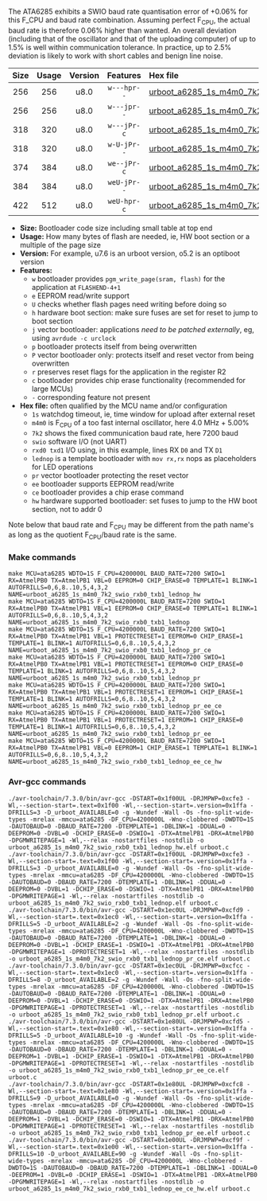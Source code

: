 The ATA6285 exhibits a SWIO baud rate quantisation error of +0.06% for this F_CPU and baud rate combination. Assuming perfect F<sub>CPU</sub>, the actual baud rate is therefore 0.06% higher than wanted. An overall deviation (including that of the oscillator and that of the uploading computer) of up to 1.5% is well within communication tolerance. In practice, up to 2.5% deviation is likely to work with short cables and benign line noise.

|Size|Usage|Version|Features|Hex file|
|:-:|:-:|:-:|:-:|:--|
|256|256|u8.0|`w---hpr--`|[urboot_a6285_1s_m4m0_7k2_swio_rxb0_txb1_lednop_hw.hex](https://raw.githubusercontent.com/stefanrueger/urboot.hex/main/mcus/ata6285/watchdog_1_s/internal_oscillator_m%2B5.00%25/%2B4m000000_hz/%2B%2B%2B7k2_baud/swio_rxb0_txb1/lednop/urboot_a6285_1s_m4m0_7k2_swio_rxb0_txb1_lednop_hw.hex)|
|256|256|u8.0|`w---jpr--`|[urboot_a6285_1s_m4m0_7k2_swio_rxb0_txb1_lednop.hex](https://raw.githubusercontent.com/stefanrueger/urboot.hex/main/mcus/ata6285/watchdog_1_s/internal_oscillator_m%2B5.00%25/%2B4m000000_hz/%2B%2B%2B7k2_baud/swio_rxb0_txb1/lednop/urboot_a6285_1s_m4m0_7k2_swio_rxb0_txb1_lednop.hex)|
|318|320|u8.0|`w---jPr-c`|[urboot_a6285_1s_m4m0_7k2_swio_rxb0_txb1_lednop_pr_ce.hex](https://raw.githubusercontent.com/stefanrueger/urboot.hex/main/mcus/ata6285/watchdog_1_s/internal_oscillator_m%2B5.00%25/%2B4m000000_hz/%2B%2B%2B7k2_baud/swio_rxb0_txb1/lednop/urboot_a6285_1s_m4m0_7k2_swio_rxb0_txb1_lednop_pr_ce.hex)|
|318|320|u8.0|`w-U-jPr--`|[urboot_a6285_1s_m4m0_7k2_swio_rxb0_txb1_lednop_pr.hex](https://raw.githubusercontent.com/stefanrueger/urboot.hex/main/mcus/ata6285/watchdog_1_s/internal_oscillator_m%2B5.00%25/%2B4m000000_hz/%2B%2B%2B7k2_baud/swio_rxb0_txb1/lednop/urboot_a6285_1s_m4m0_7k2_swio_rxb0_txb1_lednop_pr.hex)|
|374|384|u8.0|`we--jPr-c`|[urboot_a6285_1s_m4m0_7k2_swio_rxb0_txb1_lednop_pr_ee_ce.hex](https://raw.githubusercontent.com/stefanrueger/urboot.hex/main/mcus/ata6285/watchdog_1_s/internal_oscillator_m%2B5.00%25/%2B4m000000_hz/%2B%2B%2B7k2_baud/swio_rxb0_txb1/lednop/urboot_a6285_1s_m4m0_7k2_swio_rxb0_txb1_lednop_pr_ee_ce.hex)|
|384|384|u8.0|`weU-jPr--`|[urboot_a6285_1s_m4m0_7k2_swio_rxb0_txb1_lednop_pr_ee.hex](https://raw.githubusercontent.com/stefanrueger/urboot.hex/main/mcus/ata6285/watchdog_1_s/internal_oscillator_m%2B5.00%25/%2B4m000000_hz/%2B%2B%2B7k2_baud/swio_rxb0_txb1/lednop/urboot_a6285_1s_m4m0_7k2_swio_rxb0_txb1_lednop_pr_ee.hex)|
|422|512|u8.0|`weU-hpr-c`|[urboot_a6285_1s_m4m0_7k2_swio_rxb0_txb1_lednop_ee_ce_hw.hex](https://raw.githubusercontent.com/stefanrueger/urboot.hex/main/mcus/ata6285/watchdog_1_s/internal_oscillator_m%2B5.00%25/%2B4m000000_hz/%2B%2B%2B7k2_baud/swio_rxb0_txb1/lednop/urboot_a6285_1s_m4m0_7k2_swio_rxb0_txb1_lednop_ee_ce_hw.hex)|

- **Size:** Bootloader code size including small table at top end
- **Usage:** How many bytes of flash are needed, ie, HW boot section or a multiple of the page size
- **Version:** For example, u7.6 is an urboot version, o5.2 is an optiboot version
- **Features:**
  + `w` bootloader provides `pgm_write_page(sram, flash)` for the application at `FLASHEND-4+1`
  + `e` EEPROM read/write support
  + `U` checks whether flash pages need writing before doing so
  + `h` hardware boot section: make sure fuses are set for reset to jump to boot section
  + `j` vector bootloader: applications *need to be patched externally*, eg, using `avrdude -c urclock`
  + `p` bootloader protects itself from being overwritten
  + `P` vector bootloader only: protects itself and reset vector from being overwritten
  + `r` preserves reset flags for the application in the register R2
  + `c` bootloader provides chip erase functionality (recommended for large MCUs)
  + `-` corresponding feature not present
- **Hex file:** often qualified by the MCU name and/or configuration
  + `1s` watchdog timeout, ie, time window for upload after external reset
  + `m4m0` is F<sub>CPU</sub> of a too fast internal oscillator, here 4.0 MHz + 5.00%
  + `7k2` shows the fixed communication baud rate, here 7200 baud
  + `swio` software I/O (not UART)
  + `rxd0 txd1` I/O using, in this example, lines RX `D0` and TX `D1`
  + `lednop` is a template bootloader with `mov rx,rx` nops as placeholders for LED operations
  + `pr` vector bootloader protecting the reset vector
  + `ee` bootloader supports EEPROM read/write
  + `ce` bootloader provides a chip erase command
  + `hw` hardware supported bootloader: set fuses to jump to the HW boot section, not to addr 0


Note below that baud rate and F<sub>CPU</sub> may be different from the path name's as long as the quotient F<sub>CPU</sub>/baud rate is the same.

### Make commands
```
make MCU=ata6285 WDTO=1S F_CPU=4200000L BAUD_RATE=7200 SWIO=1 RX=AtmelPB0 TX=AtmelPB1 VBL=0 EEPROM=0 CHIP_ERASE=0 TEMPLATE=1 BLINK=1 AUTOFRILLS=0,6,8..10,5,4,3,2 NAME=urboot_a6285_1s_m4m0_7k2_swio_rxb0_txb1_lednop_hw
make MCU=ata6285 WDTO=1S F_CPU=4200000L BAUD_RATE=7200 SWIO=1 RX=AtmelPB0 TX=AtmelPB1 VBL=1 EEPROM=0 CHIP_ERASE=0 TEMPLATE=1 BLINK=1 AUTOFRILLS=0,6,8..10,5,4,3,2 NAME=urboot_a6285_1s_m4m0_7k2_swio_rxb0_txb1_lednop
make MCU=ata6285 WDTO=1S F_CPU=4200000L BAUD_RATE=7200 SWIO=1 RX=AtmelPB0 TX=AtmelPB1 VBL=1 PROTECTRESET=1 EEPROM=0 CHIP_ERASE=1 TEMPLATE=1 BLINK=1 AUTOFRILLS=0,6,8..10,5,4,3,2 NAME=urboot_a6285_1s_m4m0_7k2_swio_rxb0_txb1_lednop_pr_ce
make MCU=ata6285 WDTO=1S F_CPU=4200000L BAUD_RATE=7200 SWIO=1 RX=AtmelPB0 TX=AtmelPB1 VBL=1 PROTECTRESET=1 EEPROM=0 CHIP_ERASE=0 TEMPLATE=1 BLINK=1 AUTOFRILLS=0,6,8..10,5,4,3,2 NAME=urboot_a6285_1s_m4m0_7k2_swio_rxb0_txb1_lednop_pr
make MCU=ata6285 WDTO=1S F_CPU=4200000L BAUD_RATE=7200 SWIO=1 RX=AtmelPB0 TX=AtmelPB1 VBL=1 PROTECTRESET=1 EEPROM=1 CHIP_ERASE=1 TEMPLATE=1 BLINK=1 AUTOFRILLS=0,6,8..10,5,4,3,2 NAME=urboot_a6285_1s_m4m0_7k2_swio_rxb0_txb1_lednop_pr_ee_ce
make MCU=ata6285 WDTO=1S F_CPU=4200000L BAUD_RATE=7200 SWIO=1 RX=AtmelPB0 TX=AtmelPB1 VBL=1 PROTECTRESET=1 EEPROM=1 CHIP_ERASE=0 TEMPLATE=1 BLINK=1 AUTOFRILLS=0,6,8..10,5,4,3,2 NAME=urboot_a6285_1s_m4m0_7k2_swio_rxb0_txb1_lednop_pr_ee
make MCU=ata6285 WDTO=1S F_CPU=4200000L BAUD_RATE=7200 SWIO=1 RX=AtmelPB0 TX=AtmelPB1 VBL=0 EEPROM=1 CHIP_ERASE=1 TEMPLATE=1 BLINK=1 AUTOFRILLS=0,6,8..10,5,4,3,2 NAME=urboot_a6285_1s_m4m0_7k2_swio_rxb0_txb1_lednop_ee_ce_hw
```

### Avr-gcc commands
```
./avr-toolchain/7.3.0/bin/avr-gcc -DSTART=0x1f00UL -DRJMPWP=0xcfe3 -Wl,--section-start=.text=0x1f00 -Wl,--section-start=.version=0x1ffa -DFRILLS=3 -D_urboot_AVAILABLE=0 -g -Wundef -Wall -Os -fno-split-wide-types -mrelax -mmcu=ata6285 -DF_CPU=4200000L -Wno-clobbered -DWDTO=1S -DAUTOBAUD=0 -DBAUD_RATE=7200 -DTEMPLATE=1 -DBLINK=1 -DDUAL=0 -DEEPROM=0 -DVBL=0 -DCHIP_ERASE=0 -DSWIO=1 -DTX=AtmelPB1 -DRX=AtmelPB0 -DPGMWRITEPAGE=1 -Wl,--relax -nostartfiles -nostdlib -o urboot_a6285_1s_m4m0_7k2_swio_rxb0_txb1_lednop_hw.elf urboot.c
./avr-toolchain/7.3.0/bin/avr-gcc -DSTART=0x1f00UL -DRJMPWP=0xcfe3 -Wl,--section-start=.text=0x1f00 -Wl,--section-start=.version=0x1ffa -DFRILLS=3 -D_urboot_AVAILABLE=0 -g -Wundef -Wall -Os -fno-split-wide-types -mrelax -mmcu=ata6285 -DF_CPU=4200000L -Wno-clobbered -DWDTO=1S -DAUTOBAUD=0 -DBAUD_RATE=7200 -DTEMPLATE=1 -DBLINK=1 -DDUAL=0 -DEEPROM=0 -DVBL=1 -DCHIP_ERASE=0 -DSWIO=1 -DTX=AtmelPB1 -DRX=AtmelPB0 -DPGMWRITEPAGE=1 -Wl,--relax -nostartfiles -nostdlib -o urboot_a6285_1s_m4m0_7k2_swio_rxb0_txb1_lednop.elf urboot.c
./avr-toolchain/7.3.0/bin/avr-gcc -DSTART=0x1ec0UL -DRJMPWP=0xcfd9 -Wl,--section-start=.text=0x1ec0 -Wl,--section-start=.version=0x1ffa -DFRILLS=5 -D_urboot_AVAILABLE=2 -g -Wundef -Wall -Os -fno-split-wide-types -mrelax -mmcu=ata6285 -DF_CPU=4200000L -Wno-clobbered -DWDTO=1S -DAUTOBAUD=0 -DBAUD_RATE=7200 -DTEMPLATE=1 -DBLINK=1 -DDUAL=0 -DEEPROM=0 -DVBL=1 -DCHIP_ERASE=1 -DSWIO=1 -DTX=AtmelPB1 -DRX=AtmelPB0 -DPGMWRITEPAGE=1 -DPROTECTRESET=1 -Wl,--relax -nostartfiles -nostdlib -o urboot_a6285_1s_m4m0_7k2_swio_rxb0_txb1_lednop_pr_ce.elf urboot.c
./avr-toolchain/7.3.0/bin/avr-gcc -DSTART=0x1ec0UL -DRJMPWP=0xcfcc -Wl,--section-start=.text=0x1ec0 -Wl,--section-start=.version=0x1ffa -DFRILLS=8 -D_urboot_AVAILABLE=2 -g -Wundef -Wall -Os -fno-split-wide-types -mrelax -mmcu=ata6285 -DF_CPU=4200000L -Wno-clobbered -DWDTO=1S -DAUTOBAUD=0 -DBAUD_RATE=7200 -DTEMPLATE=1 -DBLINK=1 -DDUAL=0 -DEEPROM=0 -DVBL=1 -DCHIP_ERASE=0 -DSWIO=1 -DTX=AtmelPB1 -DRX=AtmelPB0 -DPGMWRITEPAGE=1 -DPROTECTRESET=1 -Wl,--relax -nostartfiles -nostdlib -o urboot_a6285_1s_m4m0_7k2_swio_rxb0_txb1_lednop_pr.elf urboot.c
./avr-toolchain/7.3.0/bin/avr-gcc -DSTART=0x1e80UL -DRJMPWP=0xcfd5 -Wl,--section-start=.text=0x1e80 -Wl,--section-start=.version=0x1ffa -DFRILLS=5 -D_urboot_AVAILABLE=10 -g -Wundef -Wall -Os -fno-split-wide-types -mrelax -mmcu=ata6285 -DF_CPU=4200000L -Wno-clobbered -DWDTO=1S -DAUTOBAUD=0 -DBAUD_RATE=7200 -DTEMPLATE=1 -DBLINK=1 -DDUAL=0 -DEEPROM=1 -DVBL=1 -DCHIP_ERASE=1 -DSWIO=1 -DTX=AtmelPB1 -DRX=AtmelPB0 -DPGMWRITEPAGE=1 -DPROTECTRESET=1 -Wl,--relax -nostartfiles -nostdlib -o urboot_a6285_1s_m4m0_7k2_swio_rxb0_txb1_lednop_pr_ee_ce.elf urboot.c
./avr-toolchain/7.3.0/bin/avr-gcc -DSTART=0x1e80UL -DRJMPWP=0xcfc8 -Wl,--section-start=.text=0x1e80 -Wl,--section-start=.version=0x1ffa -DFRILLS=9 -D_urboot_AVAILABLE=0 -g -Wundef -Wall -Os -fno-split-wide-types -mrelax -mmcu=ata6285 -DF_CPU=4200000L -Wno-clobbered -DWDTO=1S -DAUTOBAUD=0 -DBAUD_RATE=7200 -DTEMPLATE=1 -DBLINK=1 -DDUAL=0 -DEEPROM=1 -DVBL=1 -DCHIP_ERASE=0 -DSWIO=1 -DTX=AtmelPB1 -DRX=AtmelPB0 -DPGMWRITEPAGE=1 -DPROTECTRESET=1 -Wl,--relax -nostartfiles -nostdlib -o urboot_a6285_1s_m4m0_7k2_swio_rxb0_txb1_lednop_pr_ee.elf urboot.c
./avr-toolchain/7.3.0/bin/avr-gcc -DSTART=0x1e00UL -DRJMPWP=0xcf9f -Wl,--section-start=.text=0x1e00 -Wl,--section-start=.version=0x1ffa -DFRILLS=10 -D_urboot_AVAILABLE=90 -g -Wundef -Wall -Os -fno-split-wide-types -mrelax -mmcu=ata6285 -DF_CPU=4200000L -Wno-clobbered -DWDTO=1S -DAUTOBAUD=0 -DBAUD_RATE=7200 -DTEMPLATE=1 -DBLINK=1 -DDUAL=0 -DEEPROM=1 -DVBL=0 -DCHIP_ERASE=1 -DSWIO=1 -DTX=AtmelPB1 -DRX=AtmelPB0 -DPGMWRITEPAGE=1 -Wl,--relax -nostartfiles -nostdlib -o urboot_a6285_1s_m4m0_7k2_swio_rxb0_txb1_lednop_ee_ce_hw.elf urboot.c
```

